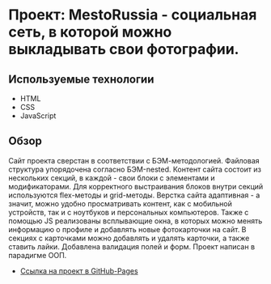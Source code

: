 # Проект: MestoRussia - социальная сеть, в которой можно выкладывать свои фотографии.

## Используемые технологии

* HTML
* CSS
* JavaScript

## Обзор

Сайт проекта сверстан в соответствии с БЭМ-методологией. Файловая структура упорядочена согласно БЭМ-nested. Контент сайта состоит из нескольких секций, в каждой - свои блоки с элементами и модификаторами. Для корректного выстраивания блоков внутри секций используются flex-методы и grid-методы. Верстка сайта адаптивная - а значит, можно удобно просматривать контент, как с мобильной устройств, так и с ноутбуков и персональных компьютеров. Также c помощью JS реализованы всплывающие окна, в которых можно менять информацию о профиле и добавлять новые фотокарточки на сайт. В секциях с карточками можно добавлять и удалять карточки, а также ставить лайки. Добавлена валидация полей и форм. Проект написан в парадигме ООП.

* [Ссылка на проект в GitHub-Pages](https://bogdanmarkovsky.github.io/mesto/)
